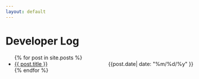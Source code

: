 ```yaml
---
layout: default
---
```


# Developer Log

<ul>
  {% for post in site.posts %}
    <li>
      <a href="{{ post.url }}">{{ post.title }}</a> <span style="float: right">{{post.date| date: "%m/%d/%y" }}</span>
    </li>
  {% endfor %}
</ul>